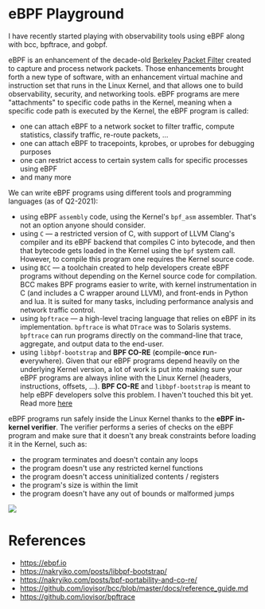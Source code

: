 # eBPF Playground

I have recently started playing with observability tools using eBPF along with bcc, bpftrace, and gobpf.

eBPF is an enhancement of the decade-old [Berkeley Packet Filter](http://www.tcpdump.org/papers/bpf-usenix93.pdf) created to capture and process network packets. Those enhancements brought forth a new type of software, with an enhancement virtual machine and instruction set that runs in the Linux Kernel, and that allows one to build observability, security, and networking tools. eBPF programs are mere "attachments" to specific code paths in the Kernel, meaning when a specific code path is executed by the Kernel, the eBPF program is called:

* one can attach eBPF to a network socket to filter traffic, compute statistics, classify traffic, re-route packets, ...
* one can attach eBPF to tracepoints, kprobes, or uprobes for debugging purposes
* one can restrict access to certain system calls for specific processes using eBPF
* and many more

We can write eBPF programs using different tools and programming languages (as of Q2-2021):

* using eBPF `assembly` code, using the Kernel's `bpf_asm` assembler. That's not an option anyone should consider.
* using `C` — a restricted version of C, with support of LLVM Clang's compiler and its eBPF backend that compiles C into bytecode, and then that bytecode gets loaded in the Kernel using the `bpf` system call. However, to compile this program one requires the Kernel source code.
* using `BCC` — a toolchain created to help developers create eBPF programs without depending on the Kernel source code for compilation. BCC makes BPF programs easier to write, with kernel instrumentation in C (and includes a C wrapper around LLVM), and front-ends in Python and lua. It is suited for many tasks, including performance analysis and network traffic control.
* using `bpftrace` — a high-level tracing language that relies on eBPF in its implementation. `bpftrace` is what `DTrace` was to Solaris systems. `bpftrace` can run programs directly on the command-line that trace, aggregate, and output data to the end-user.
* using `libbpf-bootstrap` and **BPF CO-RE** (**c**ompile-**o**nce **r**un-**e**verywhere). Given that our eBPF programs depend heavily on the underlying Kernel version, a lot of work is put into making sure your eBPF programs are always inline with the Linux Kernel (headers, instructions, offsets, ...). **BPF CO-RE** and `libbpf-bootstrap` is meant to help eBPF developers solve this problem. I haven't touched this bit yet. Read more [here](https://nakryiko.com/posts/bpf-portability-and-co-re/)

eBPF programs run safely inside the Linux Kernel thanks to the **eBPF in-kernel verifier**. The verifier performs a series of checks on the eBPF program  and make sure that it doesn't any break constraints before loading it in the Kernel, such as:

- the program terminates and doesn't contain any loops
- the program doesn't use any restricted kernel functions
- the program doesn't access uninitialized contents / registers
- the program's size is within the limit
- the program doesn't have any out of bounds or malformed jumps

![](https://ebpf.io/static/go-1a1bb6f1e64b1ad5597f57dc17cf1350.png)

# References

* https://ebpf.io
* https://nakryiko.com/posts/libbpf-bootstrap/
* https://nakryiko.com/posts/bpf-portability-and-co-re/
* https://github.com/iovisor/bcc/blob/master/docs/reference_guide.md
* https://github.com/iovisor/bpftrace
